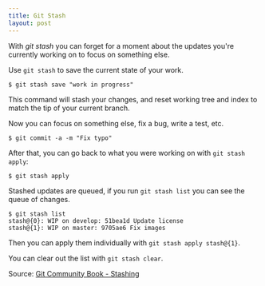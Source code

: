 ```yaml
---
title: Git Stash
layout: post
---
```


[stash]: http://book.git-scm.com/4_stashing.html "Git Community Book - Stashing"

With *git stash* you can forget for a moment about the updates you're currently working on to focus on something else.

Use `git stash` to save the current state of your work.

    $ git stash save "work in progress"

This command will stash your changes, and reset working tree and index to match the tip of your current branch.

Now you can focus on something else, fix a bug, write a test, etc.

    $ git commit -a -m "Fix typo"

After that, you can go back to what you were working on with `git stash apply`:

    $ git stash apply

Stashed updates are queued, if you run `git stash list` you can see the queue of changes.

    $ git stash list
    stash@{0}: WIP on develop: 51bea1d Update license
    stash@{1}: WIP on master: 9705ae6 Fix images

Then you can apply them individually with `git stash apply stash@{1}`.

You can clear out the list with `git stash clear`.

Source: [Git Community Book - Stashing][stash]
